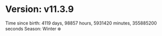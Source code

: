 # Version: v11.3.9
Time since birth: 4119 days, 98857 hours, 5931420 minutes, 355885200 seconds
Season: Winter ❄️
